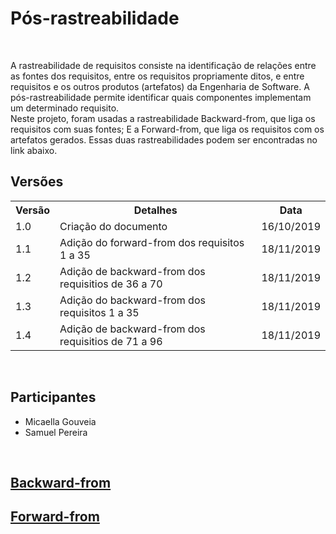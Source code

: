 #  Pós-rastreabilidade
<div class="line"></div>

<p align="justify">&emsp;

A rastreabilidade de requisitos consiste na identificação de relações entre as fontes dos requisitos, entre os requisitos propriamente ditos, e entre requisitos e os outros produtos (artefatos) da Engenharia de Software. A pós-rastreabilidade permite identificar quais componentes implementam um determinado requisito.
<br>
Neste projeto, foram usadas a rastreabilidade Backward-from, que liga os requisitos com suas fontes; E a Forward-from, que liga os requisitos com os artefatos gerados. Essas duas rastreabilidades podem ser encontradas no link abaixo.

</p>

## Versões

<table class="versions">
	<tr>
		<th class="version_header">Versão</th>
		<th>Detalhes</th>
		<th>Data</th>
	</tr>
	<tr>
		<td>1.0</td>
		<td>Criação do documento</td>
		<td>16/10/2019</td>
	</tr>
	<tr>
		<td>1.1</td>
		<td>Adição do forward-from dos requisitos 1 a 35</td>
		<td>18/11/2019</td>
	</tr>
	<tr>
		<td>1.2</td>
		<td>Adição de backward-from dos requisitios de 36 a 70</td>
		<td>18/11/2019</td>
	</tr>
	<tr>
		<td>1.3</td>
		<td>Adição do backward-from dos requisitos 1 a 35</td>
		<td>18/11/2019</td>
	</tr>
	<tr>
		<td>1.4</td>
		<td>Adição de backward-from dos requisitios de 71 a 96</td>
		<td>18/11/2019</td>
	</tr>
</table> 
<br>

## Participantes
- Micaella Gouveia
- Samuel Pereira

<br>

## [Backward-from](backward_from.md)
## [Forward-from](forward_from.md)
